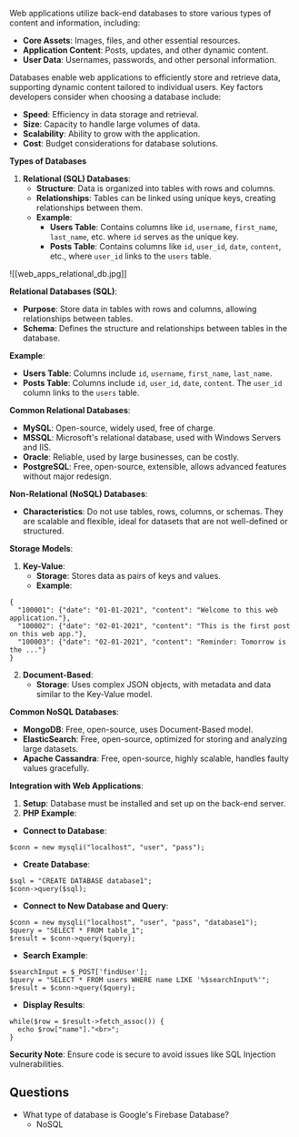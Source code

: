 Web applications utilize back-end databases to store various types of content and information, including:
- **Core Assets**: Images, files, and other essential resources.
- **Application Content**: Posts, updates, and other dynamic content.
- **User Data**: Usernames, passwords, and other personal information.



Databases enable web applications to efficiently store and retrieve data, supporting dynamic content tailored to individual users. Key factors developers consider when choosing a database include:
- **Speed**: Efficiency in data storage and retrieval.
- **Size**: Capacity to handle large volumes of data.
- **Scalability**: Ability to grow with the application.
- **Cost**: Budget considerations for database solutions.



**Types of Databases**
1. **Relational (SQL) Databases**:
    - **Structure**: Data is organized into tables with rows and columns.
    - **Relationships**: Tables can be linked using unique keys, creating relationships between them.
    - **Example**:
        - **Users Table**: Contains columns like `id`, `username`, `first_name`, `last_name`, etc. where `id` serves as the unique key.
        - **Posts Table**: Contains columns like `id`, `user_id`, `date`, `content`, etc., where `user_id` links to the `users` table.


![[web_apps_relational_db.jpg]]

**Relational Databases (SQL)**:
- **Purpose**: Store data in tables with rows and columns, allowing relationships between tables.
- **Schema**: Defines the structure and relationships between tables in the database.



**Example**:
- **Users Table**: Columns include `id`, `username`, `first_name`, `last_name`.
- **Posts Table**: Columns include `id`, `user_id`, `date`, `content`. The `user_id` column links to the `users` table.



**Common Relational Databases**:
- **MySQL**: Open-source, widely used, free of charge.
- **MSSQL**: Microsoft's relational database, used with Windows Servers and IIS.
- **Oracle**: Reliable, used by large businesses, can be costly.
- **PostgreSQL**: Free, open-source, extensible, allows advanced features without major redesign.



**Non-Relational (NoSQL) Databases**:
- **Characteristics**: Do not use tables, rows, columns, or schemas. They are scalable and flexible, ideal for datasets that are not well-defined or structured.



**Storage Models**:
1. **Key-Value**:
    - **Storage**: Stores data as pairs of keys and values.
    - **Example**:
```
{
  "100001": {"date": "01-01-2021", "content": "Welcome to this web application."},
  "100002": {"date": "02-01-2021", "content": "This is the first post on this web app."},
  "100003": {"date": "02-01-2021", "content": "Reminder: Tomorrow is the ..."}
}
```
2. **Document-Based**:
	- **Storage**: Uses complex JSON objects, with metadata and data similar to the Key-Value model.


**Common NoSQL Databases**:
- **MongoDB**: Free, open-source, uses Document-Based model.
- **ElasticSearch**: Free, open-source, optimized for storing and analyzing large datasets.
- **Apache Cassandra**: Free, open-source, highly scalable, handles faulty values gracefully.


**Integration with Web Applications**:
1. **Setup**: Database must be installed and set up on the back-end server.
2. **PHP Example**:
- **Connect to Database**:
```
$conn = new mysqli("localhost", "user", "pass");
```
- **Create Database**:
```
$sql = "CREATE DATABASE database1";
$conn->query($sql);
```
- **Connect to New Database and Query**:
```
$conn = new mysqli("localhost", "user", "pass", "database1");
$query = "SELECT * FROM table_1";
$result = $conn->query($query);
```
- **Search Example**:
```
$searchInput = $_POST['findUser'];
$query = "SELECT * FROM users WHERE name LIKE '%$searchInput%'";
$result = $conn->query($query);
```
- **Display Results**:
```
while($row = $result->fetch_assoc()) {
  echo $row["name"]."<br>";
}
```


**Security Note**: Ensure code is secure to avoid issues like SQL Injection vulnerabilities.


## Questions
- What type of database is Google's Firebase Database?
	- NoSQL